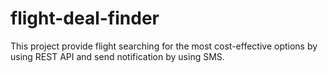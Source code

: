 # flight-deal-finder
This project provide flight searching for the most cost-effective options by using REST API and send notification by using SMS.
